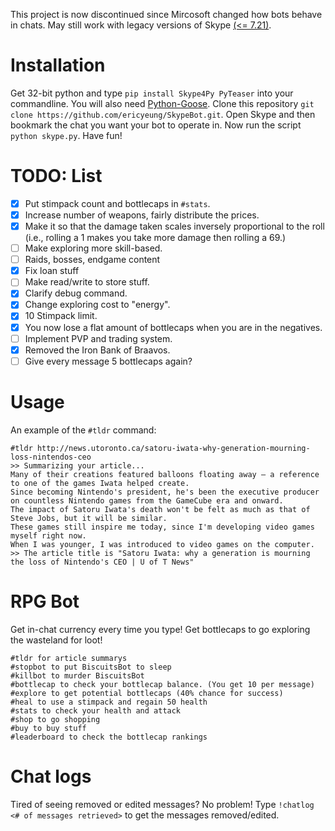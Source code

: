 This project is now discontinued since Mircosoft changed how bots behave in chats. May still work with legacy versions of Skype [(<= 7.21)](http://www.skaip.org/skype-7-21-0-100-for-windows-desktop).

Installation
==============

Get 32-bit python and type ```pip install Skype4Py PyTeaser``` into your commandline. You will also need [Python-Goose](https://github.com/grangier/python-goose). 
Clone this repository ```git clone https://github.com/ericyeung/SkypeBot.git```. 
Open Skype and then bookmark the chat you want your bot to operate in. Now run the script ```python skype.py```. Have fun! 

TODO: List
==============
- [x] Put stimpack count and bottlecaps in ```#stats```. 
- [x] Increase number of weapons, fairly distribute the prices. 
- [x] Make it so that the damage taken scales inversely proportional to the roll (i.e., rolling a 1 makes you take more damage then rolling a 69.)
- [ ] Make exploring more skill-based.
- [ ] Raids, bosses, endgame content
- [x] Fix loan stuff
- [ ] Make read/write to store stuff. 
- [x] Clarify debug command. 
- [x] Change exploring cost to "energy".
- [x] 10 Stimpack limit.
- [x] You now lose a flat amount of bottlecaps when you are in the negatives. 
- [ ] Implement PVP and trading system. 
- [x] Removed the Iron Bank of Braavos. 
- [ ] Give every message 5 bottlecaps again?

Usage 
==============

An example of the ```#tldr``` command: 
```
#tldr http://news.utoronto.ca/satoru-iwata-why-generation-mourning-loss-nintendos-ceo
>> Summarizing your article...
Many of their creations featured balloons floating away – a reference to one of the games Iwata helped create.
Since becoming Nintendo's president, he's been the executive producer on countless Nintendo games from the GameCube era and onward.
The impact of Satoru Iwata's death won't be felt as much as that of Steve Jobs, but it will be similar.
These games still inspire me today, since I'm developing video games myself right now.
When I was younger, I was introduced to video games on the computer.
>> The article title is "Satoru Iwata: why a generation is mourning the loss of Nintendo's CEO | U of T News"
```

RPG Bot
==============
Get in-chat currency every time you type! Get bottlecaps to go exploring the wasteland for loot! 
```
#tldr for article summarys
#stopbot to put BiscuitsBot to sleep
#killbot to murder BiscuitsBot
#bottlecap to check your bottlecap balance. (You get 10 per message)
#explore to get potential bottlecaps (40% chance for success)
#heal to use a stimpack and regain 50 health
#stats to check your health and attack
#shop to go shopping
#buy to buy stuff
#leaderboard to check the bottlecap rankings
```

Chat logs
==============
Tired of seeing removed or edited messages? No problem! Type ```!chatlog <# of messages retrieved>``` to get the messages removed/edited. 
